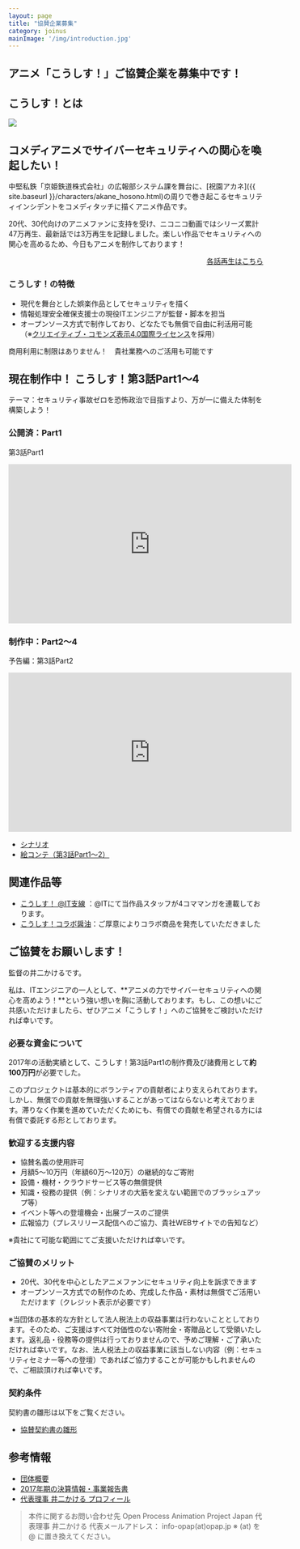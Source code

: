 ```yaml
---
layout: page
title: "協賛企業募集"
category: joinus
mainImage: '/img/introduction.jpg'
---
```

<h2 class="post-title">アニメ「こうしす！」ご協賛企業を募集中です！</h2>

<section markdown="1">

## こうしす！とは
<div class="row">
<div markdown="1" class="col-6 textblock">
<img src="{{ site.baseurl }}/img/introduction.jpg" />
</div>
<div markdown="1" class="col-6 textblock">
<heading>
<h2 class="post-title">コメディアニメでサイバーセキュリティへの関心を喚起したい！</h2>
</heading>

中堅私鉄「京姫鉄道株式会社」の広報部システム課を舞台に、[祝園アカネ]({{ site.baseurl }}/characters/akane_hosono.html)の周りで巻き起こるセキュリティインシデントをコメディタッチに描くアニメ作品です。


20代、30代向けのアニメファンに支持を受け、ニコニコ動画ではシリーズ累計47万再生、最新話では3万再生を記録しました。楽しい作品でセキュリティへの関心を高めるため、今日もアニメを制作しております！


<div style="text-align: right;">
<a href="{{ "/story" | relative_url }}" class="btn"><i class="fa fa-play"></i> 各話再生はこちら</a>
</div>
</div>
</div>



### こうしす！の特徴

* 現代を舞台とした娯楽作品としてセキュリティを描く
* 情報処理安全確保支援士の現役ITエンジニアが監督・脚本を担当
* オープンソース方式で制作しており、どなたでも無償で自由に利活用可能（※[クリエイティブ・コモンズ表示4.0国際ライセンス](https://creativecommons.org/licenses/by/4.0/deed.ja)を採用）


<div class="slogan">
<i class="fa fa-thumbs-up"></i> 商用利用に制限はありません！　貴社業務へのご活用も可能です
</div>


</section>

<section markdown="1">

## 現在制作中！ こうしす！第3話Part1～4

<div class="slogan">
テーマ：セキュリティ事故ゼロを恐怖政治で目指すより、万が一に備えた体制を構築しよう！
</div>

<div class="row">
<div markdown="1" class="col-6 textblock">

### 公開済：Part1
第3話Part1
<iframe width="560" height="315" src="https://www.youtube.com/embed/Sim3-h5kw4s" frameborder="0" allow="autoplay; encrypted-media" allowfullscreen></iframe>

</div>
<div markdown="1" class="col-6 textblock">

### 制作中：Part2～4
予告編：第3話Part2
<iframe width="560" height="315" src="https://www.youtube.com/embed/7UheSAv-p1I" frameborder="0" allow="autoplay; encrypted-media" allowfullscreen></iframe>

* [シナリオ](https://gitlab.com/kosys/kosys-ep03/raw/master/docs/scenario/scenario.txt)
* [絵コンテ（第3話Part1～2）](https://kosys.gitlab.io/kosys-ep03/docs/storyboard/S00/)

</div>
</div>
</section>
<section markdown="1">

## 関連作品等

* [こうしす！ @IT支線](http://www.atmarkit.co.jp/ait/series/7144/) ：@ITにて当作品スタッフが4コママンガを連載しております。  
* [こうしす！コラボ醤油]({{site.baseurl}}/special/soysauce.html)：ご厚意によりコラボ商品を発売していただきました

</section>
<section markdown="1">

## ご協賛をお願いします！

監督の井二かけるです。

私は、ITエンジニアの一人として、**アニメの力でサイバーセキュリティへの関心を高めよう！**という強い想いを胸に活動しております。もし、この想いにご共感いただけましたら、ぜひアニメ「こうしす！」へのご協賛をご検討いただければ幸いです。


### 必要な資金について

2017年の活動実績として、こうしす！第3話Part1の制作費及び諸費用として**約100万円**が必要でした。

このプロジェクトは基本的にボランティアの貢献者により支えられております。しかし、無償での貢献を無理強いすることがあってはならないと考えております。滞りなく作業を進めていただくためにも、有償での貢献を希望される方には有償で委託する形としております。


### 歓迎する支援内容

* 協賛名義の使用許可
* 月額5～10万円（年額60万～120万）の継続的なご寄附
* 設備・機材・クラウドサービス等の無償提供
* 知識・役務の提供（例：シナリオの大筋を変えない範囲でのブラッシュアップ等）
* イベント等への登壇機会・出展ブースのご提供
* 広報協力（プレスリリース配信へのご協力、貴社WEBサイトでの告知など）

※貴社にて可能な範囲にてご支援いただければ幸いです。


### ご協賛のメリット

* 20代、30代を中心としたアニメファンにセキュリティ向上を訴求できます
* オープンソース方式での制作のため、完成した作品・素材は無償でご活用いただけます（クレジット表示が必要です）

※当団体の基本的な方針として法人税法上の収益事業は行わないこととしております。そのため、ご支援はすべて対価性のない寄附金・寄贈品として受領いたします。返礼品・役務等の提供は行っておりませんので、予めご理解・ご了承いただければ幸いです。なお、法人税法上の収益事業に該当しない内容（例：セキュリティセミナー等への登壇）であればご協力することが可能かもしれませんので、ご相談頂ければ幸いです。


### 契約条件

契約書の雛形は以下をご覧ください。

* [協賛契約書の雛形](https://git.opap.jp/projects/OPL/repos/opap-contract-templates/raw/%E5%8D%94%E8%B3%9B%E5%A5%91%E7%B4%84%E6%9B%B8.md?at=refs%2Fheads%2Fmaster)

</section>

<section markdown="1">

## 参考情報

* [団体概要](https://opap.jp/wiki/%E5%9B%A3%E4%BD%93%E6%A6%82%E8%A6%81)
* [2017年期の決算情報・事業報告書](https://opap.jp/wiki/2017%E5%B9%B4%E6%9C%9F%E6%B1%BA%E7%AE%97%E5%A0%B1%E5%91%8A)
* [代表理事 井二かける プロフィール](https://butameron.gitlab.io/)

</section>

<blockquote markdown="1">
本件に関するお問い合わせ先  
Open Process Animation Project Japan  
代表理事 井二かける  
代表メールアドレス： info-opap(at)opap.jp ※ (at) を @ に置き換えてください。
</blockquote>
